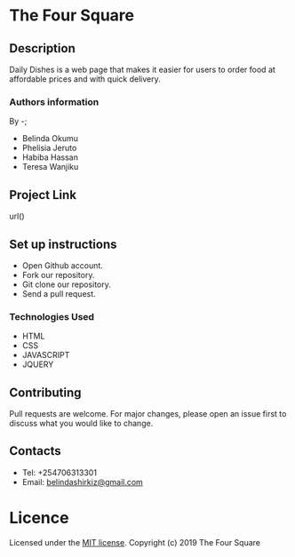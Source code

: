 # The Four Square
## Description
Daily Dishes is a web page that makes it easier for users to order food at affordable prices and with quick delivery.
 ### Authors information
By -;
 * Belinda Okumu
 * Phelisia Jeruto
 * Habiba Hassan
 * Teresa Wanjiku
 ## Project Link
 url()
 ## Set up instructions
* Open Github account.
* Fork our repository.
* Git clone our repository.
* Send a pull request.
### Technologies Used
* HTML
* CSS
* JAVASCRIPT
* JQUERY
## Contributing
Pull requests are welcome. For major changes, please open an issue first to discuss what you would like to change.
 ## Contacts
* Tel: +254706313301
* Email: belindashirkiz@gmail.com
# Licence
Licensed under the  [MIT license](LICENSE).
Copyright (c) 2019 The Four Square